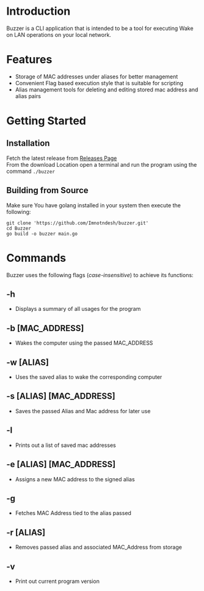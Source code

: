 # Introduction
Buzzer is a CLI application that is intended to be a tool for executing Wake on LAN operations on your local network.

# Features
* Storage of MAC addresses under aliases for better management
* Convenient Flag based execution style that is suitable for scripting
* Alias management tools for deleting and editing stored mac address and alias pairs

# Getting Started  
## Installation
Fetch the latest release from [Releases Page](https://github.com/Imnotndesh/buzzer/releases)  
From the download Location open a terminal and run the program using the command `./buzzer`
## Building from Source
Make sure You have golang installed in your system then execute the following:
```
git clone 'https://github.com/Imnotndesh/buzzer.git'
cd Buzzer
go build -o buzzer main.go
```
# Commands
Buzzer uses the following flags (_case-insensitive_) to achieve its functions:
## -h 
* Displays a summary of all usages for the program
## -b [MAC_ADDRESS]
* Wakes the computer using the passed MAC_ADDRESS
## -w [ALIAS]
* Uses the saved alias to wake the corresponding computer
## -s [ALIAS] [MAC_ADDRESS]
* Saves the passed Alias and Mac address for later use
## -l
* Prints out a list of saved mac addresses 
## -e [ALIAS] [MAC_ADDRESS]
* Assigns a new MAC address to the signed alias
## -g
* Fetches MAC Address tied to the alias passed
## -r [ALIAS]
* Removes passed alias and associated MAC_Address from storage
## -v
* Print out current program version